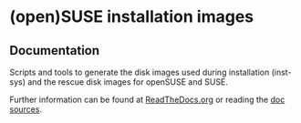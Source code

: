 # (open)SUSE installation images

## Documentation

Scripts and tools to generate the disk images used during installation
(inst-sys) and the rescue disk images for openSUSE and SUSE.

Further information can be found  at [ReadTheDocs.org](http://installation-images.readthedocs.org/) or
reading the [doc sources](doc).
